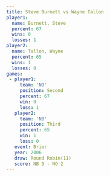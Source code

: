 ```yaml
---
title: Steve Burnett vs Wayne Tallon
player1:              
  name: Burnett, Steve
  percent: 67         
  wins: 0             
  losses: 1           
player2:              
  name: Tallon, Wayne 
  percent: 65         
  wins: 1             
  losses: 0           
games:
 - player1:          
     team: 'NO'      
     position: Second
     percent: 67     
     win: 0          
     loss: 1         
   player2:         
     team: 'NB'     
     position: Third
     percent: 65    
     win: 1         
     loss: 0        
   event: Brier         
   year: 2006           
   draw: Round Robin(11)
   score: NB 9 - NO 2   
---
```

